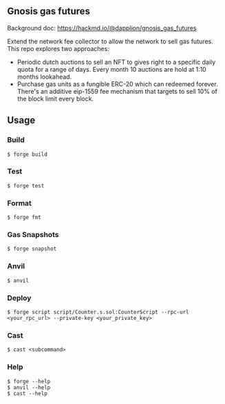 ## Gnosis gas futures

Background doc: https://hackmd.io/@dapplion/gnosis_gas_futures

Extend the network fee collector to allow the network to sell gas futures. This repo explores two approaches:
- Periodic dutch auctions to sell an NFT to gives right to a specific daily quota for a range of days. Every month 10 auctions are hold at 1:10 months lookahead.
- Purchase gas units as a fungible ERC-20 which can redeemed forever. There's an additive eip-1559 fee mechanism that targets to sell 10% of the block limit every block.

## Usage

### Build

```shell
$ forge build
```

### Test

```shell
$ forge test
```

### Format

```shell
$ forge fmt
```

### Gas Snapshots

```shell
$ forge snapshot
```

### Anvil

```shell
$ anvil
```

### Deploy

```shell
$ forge script script/Counter.s.sol:CounterScript --rpc-url <your_rpc_url> --private-key <your_private_key>
```

### Cast

```shell
$ cast <subcommand>
```

### Help

```shell
$ forge --help
$ anvil --help
$ cast --help
```
